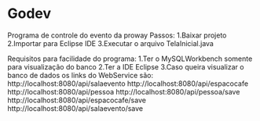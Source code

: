 # Godev
Programa de controle do evento da proway
Passos: 
1.Baixar projeto
2.Importar para Eclipse IDE
3.Executar o arquivo TelaInicial.java

Requisitos para facilidade do programa:
1.Ter o MySQLWorkbench somente para visualização do banco
2.Ter a IDE Eclipse 
3.Caso queira visualizar o banco de dados os links do WebService são:
  http://localhost:8080/api/salaevento
  http://localhost:8080/api/espacocafe
  http://localhost:8080/api/pessoa
  http://localhost:8080/api/pessoa/save
  http://localhost:8080/api/espacocafe/save
  http://localhost:8080/api/salaevento/save
  
